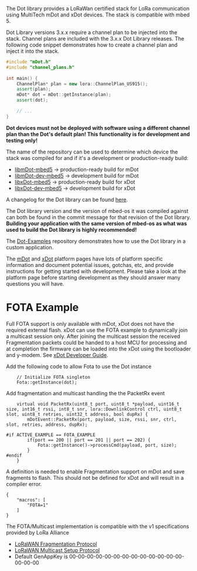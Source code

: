 The Dot library provides a LoRaWan certified stack for LoRa communication using MultiTech mDot and xDot devices. The stack is compatible with mbed 5.

Dot Library versions 3.x.x require a channel plan to be injected into the stack. Channel plans are included with the 3.x.x Dot Library releases. The following code snippet demonstrates how to create a channel plan and inject it into the stack.

```c++
#include "mDot.h"
#include "channel_plans.h"
 
int main() {
    ChannelPlan* plan = new lora::ChannelPlan_US915();
    assert(plan);
    mDot* dot = mDot::getInstance(plan);
    assert(dot);
                   
    // ...
}
```

**Dot devices must not be deployed with software using a different channel plan than the Dot's default plan! This functionality is for development and testing only!**

The name of the repository can be used to determine which device the stack was compiled for and if it's a development or production-ready build:
  * [libmDot-mbed5](http://github.com/MultiTechSystems/libmDot-mbed5/) -> production-ready build for mDot
  * [libmDot-dev-mbed5](http://github.com/MultiTechSystems/libmDot-dev-mbed5/) -> development build for mDot
  * [libxDot-mbed5](http://github.com/MultiTechSystems/libxDot-mbed5/) -> production-ready build for xDot
  * [libxDot-dev-mbed5](http://github.com/MultiTechSystems/libxDot-dev-mbed5/) -> development build for xDot

A changelog for the Dot library can be found [here](https://developer.mbed.org/teams/MultiTech/wiki/Dot-library-change-log).

The Dot library version and the version of mbed-os it was compiled against can both be found in the commit message for that revision of the Dot library. **Building your application with the same version of mbed-os as what was used to build the Dot library is highly recommended!**

The [Dot-Examples](https://developer.mbed.org/teams/MultiTech/code/Dot-Examples/) repository demonstrates how to use the Dot library in a custom application.

The [mDot](https://developer.mbed.org/platforms/MTS-mDot-F411/) and [xDot](https://developer.mbed.org/platforms/MTS-xDot-L151CC/) platform pages have lots of platform specific information and document potential issues, gotchas, etc, and provide instructions for getting started with development. Please take a look at the platform page before starting development as they should answer many questions you will have.


# FOTA Example
Full FOTA support is only available with mDot, xDot does not have the required external flash. xDot can use the FOTA example to dynamically join a multicast session only. After joining the multicast session the received Fragmentation packets could be handed to a host MCU for processing and at completion the firmware can be loaded into the xDot using the bootloader and y-modem. See [xDot Developer Guide](https://www.multitech.com/brands/multiconnect-xdot).


Add the following code to allow Fota to use the Dot instance
```
    // Initialize FOTA singleton
    Fota::getInstance(dot);
```

Add fragmentation and multicast handling the the PacketRx event
```
    virtual void PacketRx(uint8_t port, uint8_t *payload, uint16_t size, int16_t rssi, int8_t snr, lora::DownlinkControl ctrl, uint8_t slot, uint8_t retries, uint32_t address, bool dupRx) {
        mDotEvent::PacketRx(port, payload, size, rssi, snr, ctrl, slot, retries, address, dupRx);

#if ACTIVE_EXAMPLE == FOTA_EXAMPLE
        if(port == 200 || port == 201 || port == 202) {
            Fota::getInstance()->processCmd(payload, port, size);
        }
#endif
    }
```

A definition is needed to enable Fragmentation support on mDot and save fragments to flash. This should not be defined for xDot and will result in a compiler error.
```
{
    "macros": [
        "FOTA=1"
    ]
}
```

The FOTA/Multicast implementation is compatible with the v1 specifications provided by LoRa Alliance
* [LoRaWAN Fragmentation Protocol](https://lora-alliance.org/resource-hub/lorawan-fragmented-data-block-transport-specification-v100)
* [LoRaWAN Multicast Setup Protocol](https://lora-alliance.org/resource-hub/lorawanr-remote-multicast-setup-specification-v100)
* Default GenAppKey is 00-00-00-00-00-00-00-00-00-00-00-00-00-00-00-00

